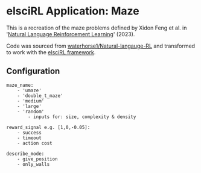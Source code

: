 # elsciRL Application: Maze

This is a recreation of the maze problems defined by Xidon Feng et al. in '[Natural Language Reinforcement Learning](https://arxiv.org/abs/2402.07157)' (2023). 

Code was sourced from [waterhorse1/Natural-langauge-RL](https://github.com/waterhorse1/Natural-language-RL) and transformed to work with the [elsciRL framework](https://elsci.org).


## Configuration

    maze_name:
        - 'umaze'
        - 'double_t_maze'
        - 'medium'
        - 'large'
        - 'random'
            - inputs for: size, complexity & density 

    reward_signal e.g. [1,0,-0.05]:
        - success
        - timeout
        - action cost

    describe_mode:
        - give_position
        - only_walls